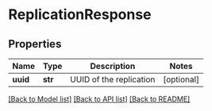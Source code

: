 # ReplicationResponse

## Properties
Name | Type | Description | Notes
------------ | ------------- | ------------- | -------------
**uuid** | **str** | UUID of the replication | [optional] 

[[Back to Model list]](../README.md#documentation-for-models) [[Back to API list]](../README.md#documentation-for-api-endpoints) [[Back to README]](../README.md)


